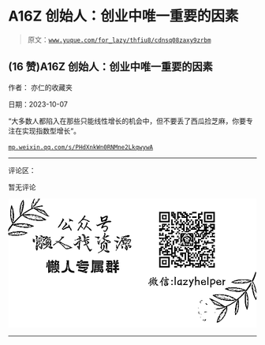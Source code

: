 # A16Z 创始人：创业中唯一重要的因素

> 原文：[`www.yuque.com/for_lazy/thfiu8/cdnsq08zaxy9zrbm`](https://www.yuque.com/for_lazy/thfiu8/cdnsq08zaxy9zrbm)

## (16 赞)A16Z 创始人：创业中唯一重要的因素

作者： 亦仁的收藏夹

日期：2023-10-07

“大多数人都陷入在那些只能线性增长的机会中，但不要丢了西瓜捡芝麻，你要专注在实现指数型增长“。

[`mp.weixin.qq.com/s/PHdXnkWn0RNMne2LkqwywA`](https://mp.weixin.qq.com/s/PHdXnkWn0RNMne2LkqwywA)

* * *

评论区：

暂无评论

![](img/1c37d505930596d12a88ab23e11aa07a.png)

* * *
